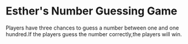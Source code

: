 # Esther's Number Guessing Game
Players have three chances to guess a number between one and one hundred.If the players guess the number correctly,the players will win.